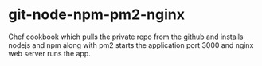 
# git-node-npm-pm2-nginx
Chef cookbook which pulls the private repo from the github and installs nodejs and npm along with pm2 starts the application port 3000 and nginx web server runs the app.
